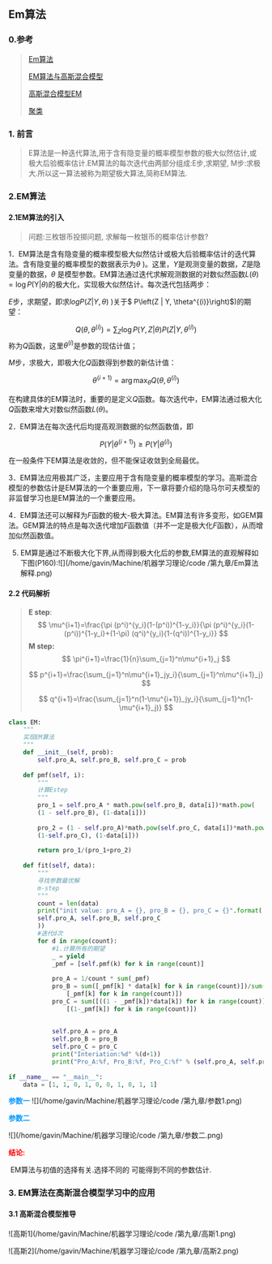 ## Em算法

### 0.参考

>[Em算法](https://blog.csdn.net/zouxy09/article/details/8537620)
>
>[EM算法与高斯混合模型](https://www.cnblogs.com/jiangxinyang/p/9278608.html)
>
>[高斯混合模型EM](https://mp.weixin.qq.com/s?src=11&timestamp=1566619458&ver=1809&signature=ijqrcwAh0WUXbXipOApdW4md-B-LY9*WqoNySbjh*gNSiDPp181oU0lJT0eJwm2RipMFDWGX9hiaRvQpsq8DuIcKOGZesWPoEr0ySOzTh4cmSdBvaD9REOwIDeaLrOGV&new=1)
>
>[聚类](https://www.jianshu.com/p/cd9bc01b694f)

### 1. 前言

>​	E算法是一种迭代算法,用于含有隐变量的概率模型参数的极大似然估计,或极大后验概率估计.EM算法的每次迭代由两部分组成:E步,求期望, M步:求极大.所以这一算法被称为期望极大算法,简称EM算法.

### 2.EM算法

#### 2.1EM算法的引入

>问题:三枚银币投掷问题, 求解每一枚银币的概率估计参数?

1．EM算法是含有隐变量的概率模型极大似然估计或极大后验概率估计的迭代算法。含有隐变量的概率模型的数据表示为$\theta$ )。这里，$Y$是观测变量的数据，$Z$是隐变量的数据，$\theta$ 是模型参数。EM算法通过迭代求解观测数据的对数似然函数${L}(\theta)=\log {P}(\mathrm{Y} | \theta)$的极大化，实现极大似然估计。每次迭代包括两步：

$E$步，求期望，即求$logP\left(Z | Y, \theta\right)$ )关于$ P\left(Z | Y, \theta^{(i)}\right)$)的期望：

$$Q\left(\theta, \theta^{(i)}\right)=\sum_{Z} \log P(Y, Z | \theta) P\left(Z | Y, \theta^{(i)}\right)$$
称为$Q$函数，这里$\theta^{(i)}$是参数的现估计值；

$M$步，求极大，即极大化$Q$函数得到参数的新估计值：

$$\theta^{(i+1)}=\arg \max _{\theta} Q\left(\theta, \theta^{(i)}\right)$$

在构建具体的EM算法时，重要的是定义$Q$函数。每次迭代中，EM算法通过极大化$Q$函数来增大对数似然函数${L}(\theta)$。

2．EM算法在每次迭代后均提高观测数据的似然函数值，即

$$P\left(Y | \theta^{(i+1)}\right) \geqslant P\left(Y | \theta^{(i)}\right)$$

在一般条件下EM算法是收敛的，但不能保证收敛到全局最优。

3．EM算法应用极其广泛，主要应用于含有隐变量的概率模型的学习。高斯混合模型的参数估计是EM算法的一个重要应用，下一章将要介绍的隐马尔可夫模型的非监督学习也是EM算法的一个重要应用。

4．EM算法还可以解释为$F$函数的极大-极大算法。EM算法有许多变形，如GEM算法。GEM算法的特点是每次迭代增加$F$函数值（并不一定是极大化$F$函数），从而增加似然函数值。

5. EM算是通过不断极大化下界,从而得到极大化后的参数,EM算法的直观解释如下图(P160):![](/home/gavin/Machine/机器学习理论/code /第九章/Em算法解释.png)

#### 2.2 代码解析

>**E step**:
>$$
>\mu^{i+1}=\frac{\pi (p^i)^{y_i}(1-(p^i))^{1-y_i}}{\pi (p^i)^{y_i}(1-(p^i))^{1-y_i}+(1-\pi) (q^i)^{y_i}(1-(q^i))^{1-y_i}}
>$$
>**M step:**
>$$
>\pi^{i+1}=\frac{1}{n}\sum_{j=1}^n\mu^{i+1}_j
>$$
>
>$$
>p^{i+1}=\frac{\sum_{j=1}^n\mu^{i+1}_jy_i}{\sum_{j=1}^n\mu^{i+1}_j}
>$$
>
>$$
>q^{i+1}=\frac{\sum_{j=1}^n(1-\mu^{i+1})_jy_i}{\sum_{j=1}^n(1-\mu^{i+1}_j)}
>$$

```python
class EM:
    """
    实现EM算法
    """
    def __init__(self, prob):
        self.pro_A, self.pro_B, self.pro_C = prob
        
    def pmf(self, i):
        """
        计算Estep
        """
        pro_1 = self.pro_A * math.pow(self.pro_B, data[i])*math.pow(
        (1 - self.pro_B), (1-data[i]))
        
        pro_2 = (1 - self.pro_A)*math.pow(self.pro_C, data[i])*math.pow(
        (1-self.pro_C), (1-data[i]))
        
        return pro_1/(pro_1+pro_2)
    
    def fit(self, data):
        """
        寻找参数最优解
        m-step
        """
        count = len(data)
        print("init value: pro_A = {}, pro_B = {}, pro_C = {}".format(
        self.pro_A, self.pro_B, self.pro_C
        ))
        #迭代d次
        for d in range(count):
            #1.计算所有的期望
            _ = yield
            _pmf = [self.pmf(k) for k in range(count)]
            
            pro_A = 1/count * sum(_pmf)
            pro_B = sum([_pmf[k] * data[k] for k in range(count)])/sum(
                [_pmf[k] for k in range(count)])
            pro_C = sum([((1 - _pmf[k])*data[k]) for k in range(count)])/sum(
                [(1-_pmf[k]) for k in range(count)])
            
            
            self.pro_A = pro_A
            self.pro_B = pro_B
            self.pro_C = pro_C
            print("Interiation:%d" %(d+1))
            print("Pro_A:%f, Pro_B:%f, Pro_C:%f" % (self.pro_A, self.pro_B, self.pro_C))
            
if __name__ == "__main__":
    data = [1, 1, 0, 1, 0, 0, 1, 0, 1, 1]
```

<font color= #0099ff>**参数一**</font>
![](/home/gavin/Machine/机器学习理论/code /第九章/参数1.png)

<font color= #0099ff>**参数二**</font>

![](/home/gavin/Machine/机器学习理论/code /第九章/参数二.png)

<font color = red>**结论:**</font>

​	EM算法与初值的选择有关.选择不同的 可能得到不同的参数估计.

### 3. EM算法在高斯混合模型学习中的应用

#### 3.1 高斯混合模型推导

![高斯1](/home/gavin/Machine/机器学习理论/code /第九章/高斯1.png)

![高斯2](/home/gavin/Machine/机器学习理论/code /第九章/高斯2.png)